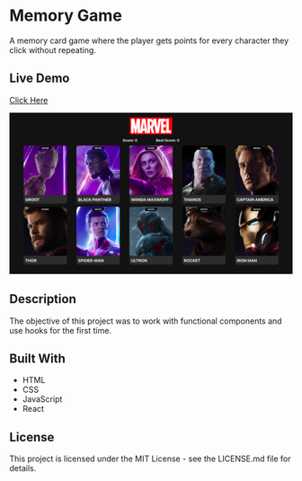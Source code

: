 # Memory Game

A memory card game where the player gets points for every character they click without repeating.

## Live Demo

[Click Here](https://camsz27.github.io/memory-card/)

![Preview of the page](/src/preview.png 'App preview')

## Description

The objective of this project was to work with functional components and use hooks for the first time.

## Built With

- HTML
- CSS
- JavaScript
- React

## License

This project is licensed under the MIT License - see the LICENSE.md file for details.
